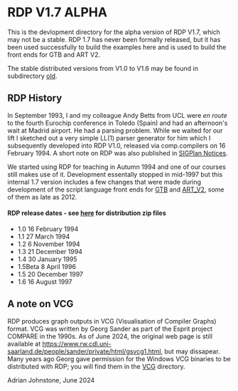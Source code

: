 # RDP V1.7 ALPHA

This is the devlopment directory for the alpha version of RDP V1.7, which may not be a stable. RDP 1.7 has never been formally released, but it has been used successfully to build the examples here and is used to build the front ends for GTB and ART V2. 

The stable distributed versions from V1.0 to V1.6 may be found in subdirectory [old](https://github.com/AJohnstone2007/ART/tree/main/old/rdp/old).

## RDP History

In September 1993, I and my colleague Andy Betts from UCL were *en route* to the fourth Eurochip conference in Toledo (Spain) and had an afternoon's wait at Madrid airport. He had a parsing problem. While we waited for our lift I sketched out a very simple LL(1) parser generator for him which I subsequently developed into RDP V1.0, released via comp.compilers on 16 February 1994. A short note on RDP was also published in [SIGPlan Notices](https://pure.royalholloway.ac.uk/en/publications/rdp-an-iterator-based-recursive-descent-parser-generator-with-tre).

We started using RDP for teaching in Autumn 1994 and one of our courses still makes use of it. Development essentally stopped in mid-1997 but this internal 1.7 version includes a few changes  that were made during development of the script language front ends for [GTB](https://github.com/AJohnstone2007/ART/tree/main/old/gtb) and [ART_V2](https://github.com/AJohnstone2007/ART/tree/main/old/art_v2), some of them as late as 2012.

#### RDP release dates - see [here](https://github.com/AJohnstone2007/ART/tree/main/old/rdp/old) for distribution zip files

* 1.0 16 February 1994
* 1.1 27 March 1994
* 1.2 6 November 1994
* 1.3 21 December 1994
* 1.4 30 January 1995
* 1.5Beta 8 April 1996 
* 1.5 20 December 1997
* 1.6 16 August 1997

## A note on VCG

RDP produces graph outputs in VCG (Visualisation of Compiler Graphs) format. VCG was written by Georg Sander as part of the Esprit project COMPARE in the 1990s. As of June 2024, the original web page is still available at https://www.rw.cdl.uni-saarland.de/people/sander/private/html/gsvcg1.html, but may dissapear. Many years ago Georg gave permission for the Windows VCG binaries to be distributed with RDP; you will find them in the [VCG](https://github.com/AJohnstone2007/ART/tree/main/old/rdp/vcg) directory.

Adrian Johnstone, June 2024 